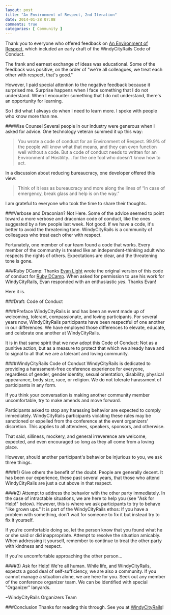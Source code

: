 ```yaml
---
layout: post
title: "An Environment of Respect, 2nd Iteration"
date: 2014-01-28 07:08
comments: true
categories: [ Community ]
---
```

Thank you to everyone who offered feedback on [An Environment of Respect](/blog/2014/01/21/an-environment-of-respect/), which included an early draft of the WindyCityRails Code of Conduct.

The frank and earnest exchange of ideas was educational. Some of the feedback was positive, on the order of "we're all colleagues, we treat each other with respect, that's good."

However, I paid special attention to the negative feedback because it surprised me. Surprise happens when I face something that I do not understand. When I encounter something that I do not understand, there's an opportunity for learning.

So I did what I always do when I need to learn more. I spoke with people who know more than me.

<!--more-->

###Wise Counsel
Several people in our industry were generous when I asked for advice. One technology veteran summed it up this way: 

>You wrote a code of conduct for an Environment of Respect. 99.9% of the people will know what that means, and they can even function well without a code. But a code of conduct needs to written for an Environment of Hostility... for the one fool who doesn't know how to act. 

In a discussion about reducing bureaucracy, one developer offered this view:

>Think of it less as bureaucracy and more along the lines of “In case of emergency, break glass and help is on the way.”


I am grateful to everyone who took the time to share their thoughts.

###Verbose and Draconian? Not Here.
Some of the advice seemed to point toward a more verbose and draconian code of conduct, like the ones suggested by a few people last week. Not good. If we have a code, it's better to avoid the threatening tone. WindyCityRails is a community of colleagues who treat each other with respect.

Fortunately, one member of our team found a code that works. Every member of the community is treated like an independent-thinking adult who respects the rights of others. Expectations are clear, and the threatening tone is gone.

###Ruby DCamp: Thanks
[Evan Light](http://twitter.com/elight) wrote the original version of this code of conduct for [Ruby DCamp](http://rubydcamp.org/). When asked for permission to use his work for WindyCityRails, Evan responded with an enthusiastic _yes_. Thanks Evan!

Here it is.

###Draft: Code of Conduct

####Preface
WindyCityRails is and has been an event made up of welcoming, tolerant, compassionate, and loving participants. For several years now, WindyCityRails participants have been respectful of one another in our differences. We have employed those differences to elevate, educate, and celebrate one another at WindyCityRails.

It is in that same spirit that we now adopt this Code of Conduct: Not as a punitive action, but as a measure to protect that which we already have and to signal to all that we are a tolerant and loving community.

####WindyCityRails Code of Conduct
WindyCityRails is dedicated to providing a harassment-free conference experience for everyone, regardless of gender, gender identity, sexual orientation, disability, physical appearance, body size, race, or religion. We do not tolerate harassment of participants in any form.

If you think your conversation is making another community member uncomfortable, try to make amends and move forward.

Participants asked to stop any harassing behavior are expected to comply immediately. WindyCityRails participants violating these rules may be sanctioned or expelled from the conference at the event organizers' discretion. This applies to all attendees, speakers, sponsors, and otherwise.

That said, silliness, mockery, and general irreverence are welcome, expected, and even encouraged so long as they all come from a loving place.

However, should another participant's behavior be injurious to you, we ask three things.

####1) Give others the benefit of the doubt.
People are generally decent. It has been our experience, these past several years, that those who attend WindyCityRails are just a cut above in that respect.

####2) Attempt to address the behavior with the other party immediately.
In the case of intractable situations, we are here to help you (see "Ask for Help!" below). However, this is where we ask participants to try to behave "like grown ups." It is part of the WindyCityRails ethos: If you have a problem with something, don't wait for someone to fix it but instead try to fix it yourself.

If you’re comfortable doing so, let the person know that you found what he or she said or did inappropriate. Attempt to resolve the situation amicably. When addressing it yourself, remember to continue to treat the other party with kindness and respect.

If you're uncomfortable approaching the other person…

####3) Ask for Help!
We're all human. While life, and WindyCityRails, expects a good deal of self-sufficiency, we are also a community. If you cannot manage a situation alone, we are here for you. Seek out any member of the conference organizer team. We can be identified with special "Organizer" lanyards.

~WindyCityRails Organizers Team


###Conclusion
Thanks for reading this through. See you at [WindyCityRails](http://windycityrails.org)!

